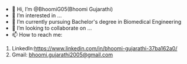 - 👋 Hi, I’m @BhoomiG05(Bhoomi Gujarathi)
- 👀 I’m interested in ...
- 🌱 I’m currently pursuing Bachelor's degree in Biomedical Engineering
- 💞️ I’m looking to collaborate on ...
- 📫 How to reach me:
1. LinkedIn:https://www.linkedin.com/in/bhoomi-gujarathi-37ba162a0/
2. Gmail: bhoomi.gujarathi2005@gmail.com






<!---
BhoomiG05/BhoomiG05 is a ✨ special ✨ repository because its `README.md` (this file) appears on your GitHub profile.
You can click the Preview link to take a look at your changes.
--->
